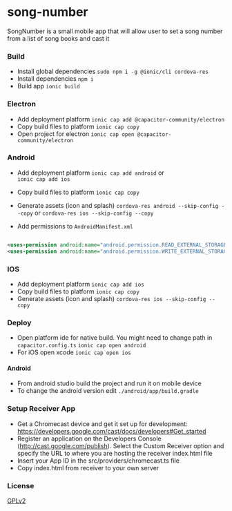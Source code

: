 # song-number

SongNumber is a small mobile app that will allow user to set a song number from a list of song books and cast it

### Build

* Install global dependencies
  ```sudo npm i -g @ionic/cli cordova-res```
* Install dependencies
  ```npm i```
* Build app
  ```ionic build```

### Electron

* Add deployment platform
  ```ionic cap add @capacitor-community/electron```
* Copy build files to platform
  ```ionic cap copy```
* Open project for electron
  ```ionic cap open @capacitor-community/electron```

### Android

* Add deployment platform
  ```ionic cap add android```
  or  
  ```ionic cap add ios```
* Copy build files to platform
  ```ionic cap copy```
* Generate assets (icon and splash)
  ```cordova-res android --skip-config --copy```
  or
  ```cordova-res ios --skip-config --copy```

* Add permissions to `AndroidManifest.xml`

```xml

<uses-permission android:name="android.permission.READ_EXTERNAL_STORAGE"/>
<uses-permission android:name="android.permission.WRITE_EXTERNAL_STORAGE"/>
```

### IOS

* Add deployment platform
  ```ionic cap add ios```
* Copy build files to platform
  ```ionic cap copy```
* Generate assets (icon and splash)
  ```cordova-res ios --skip-config --copy```

### Deploy

* Open platform ide for native build. You might need to change path in `capacitor.config.ts`
  ```ionic cap open android```
* For iOS open xcode
  ```ionic cap open ios```

#### Android

* From android studio build the project and run it on mobile device
* To change the android version edit `./android/app/build.gradle`

### Setup Receiver App

* Get a Chromecast device and get it set up for
  development: https://developers.google.com/cast/docs/developers#Get_started
* Register an application on the Developers Console (http://cast.google.com/publish). Select the Custom Receiver option
  and specify the URL to where you are hosting the receiver index.html file
* Insert your App ID in the src/providers/chromecast.ts file
* Copy index.html from receiver to your own server

### License

[GPLv2](LICENSE)
